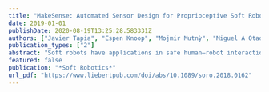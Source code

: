 ```yaml
---
title: "MakeSense: Automated Sensor Design for Proprioceptive Soft Robots"
date: 2019-01-01
publishDate: 2020-08-19T13:25:28.583331Z
authors: ["Javier Tapia", "Espen Knoop", "Mojmir Mutnỳ", "Miguel A Otaduy", "Moritz Bächer"]
publication_types: ["2"]
abstract: "Soft robots have applications in safe human–robot interactions, manipulation of fragile objects, and locomotion in challenging and unstructured environments. In this article, we present a computational method for augmenting soft robots with proprioceptive sensing capabilities. Our method automatically computes a minimal stretch-receptive sensor network to user-provided soft robotic designs, which is optimized to perform well under a set of user-specified deformation-force pairs. The sensorized robots are able to reconstruct their full deformation state, under interaction forces. We cast our sensor design as a subselection problem, selecting a minimal set of sensors from a large set of fabricable ones, which minimizes the error when sensing specified deformation-force pairs. Unique to our approach is the use of an analytical gradient of our reconstruction performance measure with respect to selection variables. We demonstrate our technique on a bending bar and gripper example, illustrating more complex designs with a simulated tentacle."
featured: false
publication: "*Soft Robotics*"
url_pdf: "https://www.liebertpub.com/doi/abs/10.1089/soro.2018.0162"
---
```


